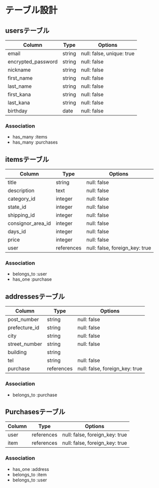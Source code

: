# テーブル設計

## usersテーブル

| Column             | Type   | Options                   |
| ------------------ | ------ | ------------------------- |
| email              | string | null: false, unique: true |
| encrypted_password | string | null: false               |
| nickname           | string | null: false               |
| first_name         | string | null: false               |
| last_name          | string | null: false               |
| first_kana         | string | null: false               |
| last_kana          | string | null: false               |
| birthday           | date   | null: false               |

### Association

- has_many :items
- has_many :purchases

## itemsテーブル

| Column            | Type          | Options                        |
| ----------------- | ------------- | ------------------------------ |
| title             | string        | null: false                    |
| description       | text          | null: false                    |
| category_id       | integer       | null: false                    |
| state_id          | integer       | null: false                    |
| shipping_id       | integer       | null: false                    |
| consignor_area_id | integer       | null: false                    |
| days_id           | integer       | null: false                    |
| price             | integer       | null: false                    |
| user              | references    | null: false, foreign_key: true |

### Association

- belongs_to :user
- has_one    :purchase


## addressesテーブル

| Column        | Type       | Options                        |
| ------------- | ---------- | ------------------------------ |
| post_number   | string     | null: false                    |
| prefecture_id | string     | null: false                    |
| city          | string     | null: false                    |
| street_number | string     | null: false                    |
| building      | string     |                                |
| tel           | string     | null: false                    |
| purchase      | references | null: false, foreign_key: true |

### Association

- belongs_to :purchase

## Purchasesテーブル

| Column  | Type       | Options                        |
| ------- | ---------- | ------------------------------ |
| user    | references | null: false, foreign_key: true |
| item    | references | null: false, foreign_key: true |

### Association

- has_one    :address
- belongs_to :item
- belongs_to :user 